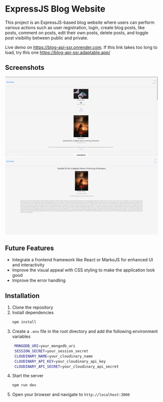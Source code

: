 # ExpressJS Blog Website

This project is an ExpressJS-based blog website where users can perform various actions such as user registration, login, create blog posts, like posts, comment on posts, edit their own posts, delete posts, and toggle post visibility between public and private.

Live demo on https://blog-api-ssr.onrender.com. If this link takes too long to load, try this one https://blog-api-ssr.adaptable.app/

## Screenshots

![Home Page](./public/images/screenshots/Capture1.PNG)
![Post Page](./public/images/screenshots/Capture2.PNG)

## Future Features

- Integrate a frontend framework like React or MarkoJS for enhanced UI and interactivity
- Improve the visual appeal with CSS styling to make the application look good
- Improve the error handling

## Installation

1. Clone the repository
2. Install dependencies
   ```sh
   npm install
   ```
3. Create a `.env` file in the root directory and add the following environment variables
   ```sh
    MONGODB_URI=your_mongodb_uri
    SESSION_SECRET=your_session_secret
    CLOUDINARY_NAME=your_cloudinary_name
    CLOUDINARY_API_KEY=your_cloudinary_api_key
    CLOUDINARY_API_SECRET=your_cloudinary_api_secret
    ```
4. Start the server
    ```sh
    npm run dev
    ```
5. Open your browser and navigate to `http://localhost:3000`